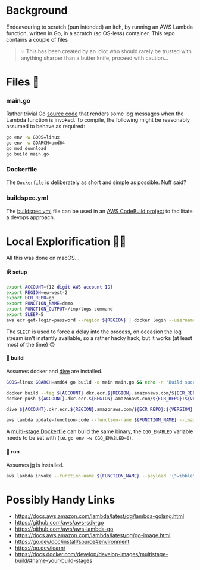 # Background
Endeavouring to scratch (pun intended) an itch, by running an AWS Lambda function, written in Go, in a scratch (so OS-less) container. This repo contains a couple of files 

> 💡 This has been created by an idiot who should rarely be trusted with anything sharper than a butter knife, proceed with caution...

# Files 💾
### main.go
Rather trivial Go [source code](./main.go "main.go") that renders some log messages when the Lambda function is invoked. To compile, the following might be reasonably assumed to behave as required:
```bash
go env -w GOOS=linux
go env -w GOARCH=amd64 
go mod download
go build main.go
```

### Dockerfile
The [`Dockerfile`](./Dockerfile "Dockerfile") is deliberately as short and simple as possible. Nuff said?

### buildspec.yml
The [buildspec.yml](./buildspec.yml "buildspec.yml") file can be used in an [AWS CodeBuild project](https://docs.aws.amazon.com/codebuild/latest/userguide/create-project-console.html#create-project-console-buildspec "AWS CodeBuild docs") to facilitate a devops approach.

# Local Explorification 🧑‍💻
All this was done on macOS...

 #### 🛠 setup
```bash
export ACCOUNT={12 digit AWS account ID}
export REGION=eu-west-2
export ECR_REPO=go
export FUNCTION_NAME=demo
export FUNCTION_OUTPUT=/tmp/logs-command
export SLEEP=5
aws ecr get-login-password --region ${REGION} | docker login --username AWS --password-stdin ${ACCOUNT}.dkr.ecr.${REGION}.amazonaws.com
```

The `SLEEP` is used to force a delay into the process, on occasion the log stream isn't instantly available, so a rather hacky hack, but it works (at least most of the time) 🙃

#### 🤞 build
Assumes docker and [dive](https://github.com/wagoodman/dive "dive") are installed.
```bash
GOOS=linux GOARCH=amd64 go build -o main main.go && echo -n "Build success, provide an image tag version: " && read VERSION || echo "Build failed! 🧨"

docker build --tag ${ACCOUNT}.dkr.ecr.${REGION}.amazonaws.com/${ECR_REPO}:${VERSION} .
docker push ${ACCOUNT}.dkr.ecr.${REGION}.amazonaws.com/${ECR_REPO}:${VERSION}

dive ${ACCOUNT}.dkr.ecr.${REGION}.amazonaws.com/${ECR_REPO}:${VERSION}

aws lambda update-function-code --function-name ${FUNCTION_NAME} --image-uri ${ACCOUNT}.dkr.ecr.${REGION}.amazonaws.com/${ECR_REPO}:${VERSION} --no-cli-pager && aws lambda wait function-updated-v2 --function-name ${FUNCTION_NAME} && echo "Function ${FUNCTION_NAME} updated 👌" || echo "Failed to update ${FUNCTION_NAME} 😱"
```

A [multi-stage Dockerfile](./Dockerfile.builder "Dockerfile.builder") can build the same binary, the `CGO_ENABLED` variable needs to be set with (i.e. `go env -w CGO_ENABLED=0`).

#### 🏃 run
Assumes [jq](https://stedolan.github.io/jq/ "jq") is installed.
```bash
aws lambda invoke --function-name ${FUNCTION_NAME} --payload '{"wibble":"wobble","plop":["plip"],"true":false,"emoji":"🤓"}' --cli-binary-format raw-in-base64-out --no-cli-pager ${FUNCTION_OUTPUT} && eval $(sleep ${SLEEP}; cat ${FUNCTION_OUTPUT} | cut -d\" -f2) | jq '.events[].message' -r | sed -e '/^$/d'; rm ${FUNCTION_OUTPUT}
```

# Possibly Handy Links
- https://docs.aws.amazon.com/lambda/latest/dg/lambda-golang.html
- https://github.com/aws/aws-sdk-go
- https://github.com/aws/aws-lambda-go
- https://docs.aws.amazon.com/lambda/latest/dg/go-image.html
- https://go.dev/doc/install/source#environment
- https://go.dev/learn/
- https://docs.docker.com/develop/develop-images/multistage-build/#name-your-build-stages

